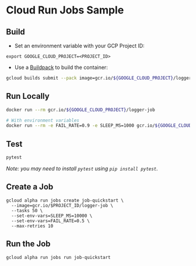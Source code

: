 # Cloud Run Jobs Sample

## Build

* Set an environment variable with your GCP Project ID:

```
export GOOGLE_CLOUD_PROJECT=<PROJECT_ID>
```

* Use a [Buildpack](https://github.com/GoogleCloudPlatform/buildpacks) to build the container:

```sh
gcloud builds submit --pack image=gcr.io/${GOOGLE_CLOUD_PROJECT}/logger-job
```

## Run Locally

```sh
docker run --rm gcr.io/${GOOGLE_CLOUD_PROJECT}/logger-job

# With environment variables 
docker run --rm -e FAIL_RATE=0.9 -e SLEEP_MS=1000 gcr.io/${GOOGLE_CLOUD_PROJECT}/logger-job
```

## Test

```sh
pytest
```

_Note: you may need to install `pytest` using `pip install pytest`._

## Create a Job

```
gcloud alpha run jobs create job-quickstart \
  --image=gcr.io/$PROJECT_ID/logger-job \
  --tasks 50 \
  --set-env-vars=SLEEP_MS=10000 \
  --set-env-vars=FAIL_RATE=0.5 \
  --max-retries 10
```

## Run the Job
```
gcloud alpha run jobs run job-quickstart
```
